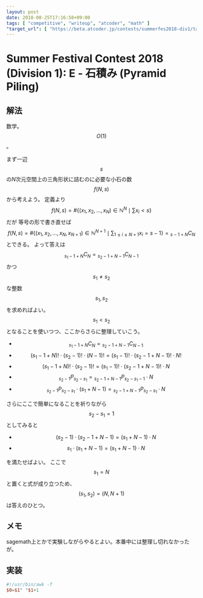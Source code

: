 ```yaml
---
layout: post
date: 2018-08-25T17:16:58+09:00
tags: [ "competitive", "writeup", "atcoder", "math" ]
"target_url": [ "https://beta.atcoder.jp/contests/summerfes2018-div1/tasks/summerfes2018_e" ]
---
```


# Summer Festival Contest 2018 (Division 1): E - 石積み (Pyramid Piling)

## 解法

数学。$$O(1)$$。

まず一辺$$s$$の$N$次元空間上の三角形状に詰むのに必要な小石の数$$f(N, s)$$から考えよう。
定義より $$f(N, s) = \# \left\{ (x_1, x_2, \dots, x_N) \in \mathbb{N}^N \mid \sum x_i \lt s \right\}$$ だが
等号の形で書き直せば $$f(N, s) = \# \left\{ (x_1, x_2, \dots, x_N, x _ {N + 1}) \in \mathbb{N}^{N + 1} \mid \sum _ {1 \le i \le N + 1} x_i = s - 1 \right\} = {} _ {s - 1 + N} C_N$$ とできる。
よって答えは $${} _ {s_1 - 1 + N} C _ N = {} _ {s_2 - 1 + N - 1} C _ {N - 1}$$ かつ $$s_1 \ne s_2$$ な整数 $$s_1, s_2$$ を求めればよい。
$$s_1 \lt s_2$$となることを使いつつ、ここからさらに整理していこう。

-   $${} _ {s_1 - 1 + N} C _ N = {} _ {s_2 - 1 + N - 1} C _ {N - 1}$$
-   $$(s_1 - 1 + N)! \cdot (s_2 - 1)! \cdot (N - 1)! = (s_1 - 1)! \cdot (s_2 - 1 + N - 1)! \cdot N!$$
-   $$(s_1 - 1 + N)! \cdot (s_2 - 1)! = (s_1 - 1)! \cdot (s_2 - 1 + N - 1)! \cdot N$$
-   $${} _ {s_2 - 1} P _ {s_2 - s_1} = {} _ {s_2 - 1 + N - 1} P _ {s_2 - s_1 - 1} \cdot N$$
-   $${} _ {s_2 - 1} P _ {s_2 - s_1} \cdot (s_1 + N - 1) = {} _ {s_2 - 1 + N - 1} P _ {s_2 - s_1} \cdot N$$

さらにここで簡単になることを祈りながら $$s_2 - s_1 = 1$$ としてみると

-   $$(s_2 - 1) \cdot (s_2 - 1 + N - 1) = (s_1 + N - 1) \cdot N$$
-   $$s_1 \cdot (s_1 + N - 1) = (s_1 + N - 1) \cdot N$$

を満たせばよい。
ここで $$s_1 = N$$ と置くと式が成り立つため、 $$(s_1, s_2) = (N, N + 1)$$ は答えのひとつ。

## メモ

sagemath上とかで実験しながらやるとよい。本番中には整理し切れなかったが。

## 実装

``` awk
#!/usr/bin/awk -f
$0=$1" "$1+1
```
